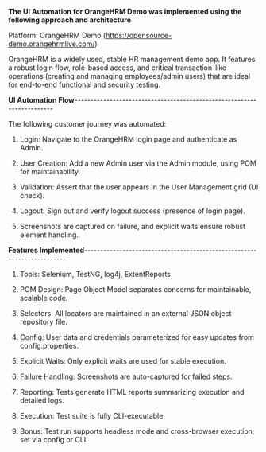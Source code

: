 **The UI Automation for OrangeHRM Demo was implemented using the following approach and architecture**

Platform: OrangeHRM Demo (https://opensource-demo.orangehrmlive.com/)

OrangeHRM is a widely used, stable HR management demo app. It features a robust login flow, role-based access, and critical transaction-like operations (creating and managing employees/admin users) that are ideal for end-to-end functional and security testing.


**UI Automation Flow**-----------------------------------------------------------------------

The following customer journey was automated:

1. Login: Navigate to the OrangeHRM login page and authenticate as Admin.

2. User Creation: Add a new Admin user via the Admin module, using POM for maintainability.

3. Validation: Assert that the user appears in the User Management grid (UI check).

4. Logout: Sign out and verify logout success (presence of login page).

5. Screenshots are captured on failure, and explicit waits ensure robust element handling.


**Features Implemented**------------------------------------------------------------------------

1. Tools: Selenium, TestNG, log4j, ExtentReports

2. POM Design: Page Object Model separates concerns for maintainable, scalable code.

3. Selectors: All locators are maintained in an external JSON object repository file.

4. Config: User data and credentials parameterized for easy updates from config.properties.

5. Explicit Waits: Only explicit waits are used for stable execution.

6. Failure Handling: Screenshots are auto-captured for failed steps.

6. Reporting: Tests generate HTML reports summarizing execution and detailed logs.

6. Execution: Test suite is fully CLI-executable

7. Bonus: Test run supports headless mode and cross-browser execution; set via config or CLI.



